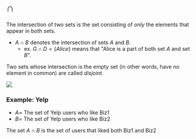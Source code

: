 
# $\cap$
The intersection of two sets is the set consisting of *only* the elements that appear in both sets.
- $A \cap B$ denotes the intersection of sets $A$ and $B$.
  - ex. $G \cap D = \{Alice\}$ means that "Alice is a part of both set $A$ and set $B$".

Two sets whose intersection is the empty set (in other words, have no element in common) are called *disjoint*.

![](/assets/images/2021-10-23-16-01-03.png)

### Example: Yelp
- $A =$ The set of Yelp users who like Biz1
- $B =$ The set of Yelp users who like Biz2

The set $A \cap B$ is the set of users that liked both Biz1 and Biz2
